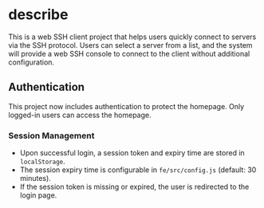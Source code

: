 # describe
This is a web SSH client project that helps users quickly connect to servers via the SSH protocol. Users can select a server from a list, and the system will provide a web SSH console to connect to the client without additional configuration.

## Authentication

This project now includes authentication to protect the homepage. Only logged-in users can access the homepage.

### Session Management

-   Upon successful login, a session token and expiry time are stored in `localStorage`.
-   The session expiry time is configurable in `fe/src/config.js` (default: 30 minutes).
-   If the session token is missing or expired, the user is redirected to the login page.
